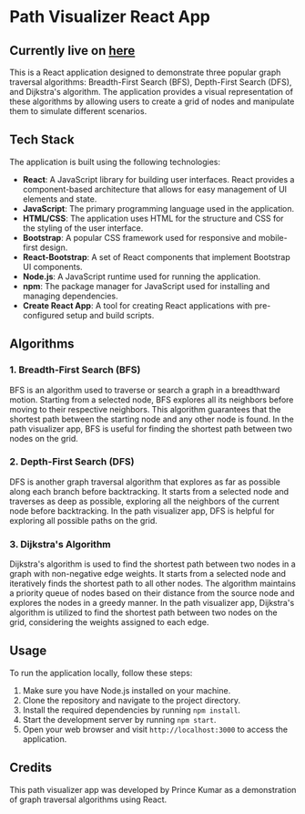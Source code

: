 # Path Visualizer React App

## Currently live on [here]()

This is a React application designed to demonstrate three popular graph traversal algorithms: Breadth-First Search (BFS), Depth-First Search (DFS), and Dijkstra's algorithm. The application provides a visual representation of these algorithms by allowing users to create a grid of nodes and manipulate them to simulate different scenarios.

## Tech Stack

The application is built using the following technologies:

- **React**: A JavaScript library for building user interfaces. React provides a component-based architecture that allows for easy management of UI elements and state.
- **JavaScript**: The primary programming language used in the application.
- **HTML/CSS**: The application uses HTML for the structure and CSS for the styling of the user interface.
- **Bootstrap**: A popular CSS framework used for responsive and mobile-first design.
- **React-Bootstrap**: A set of React components that implement Bootstrap UI components.
- **Node.js**: A JavaScript runtime used for running the application.
- **npm**: The package manager for JavaScript used for installing and managing dependencies.
- **Create React App**: A tool for creating React applications with pre-configured setup and build scripts.

## Algorithms

### 1. Breadth-First Search (BFS)

BFS is an algorithm used to traverse or search a graph in a breadthward motion. Starting from a selected node, BFS explores all its neighbors before moving to their respective neighbors. This algorithm guarantees that the shortest path between the starting node and any other node is found. In the path visualizer app, BFS is useful for finding the shortest path between two nodes on the grid.

### 2. Depth-First Search (DFS)

DFS is another graph traversal algorithm that explores as far as possible along each branch before backtracking. It starts from a selected node and traverses as deep as possible, exploring all the neighbors of the current node before backtracking. In the path visualizer app, DFS is helpful for exploring all possible paths on the grid.

### 3. Dijkstra's Algorithm

Dijkstra's algorithm is used to find the shortest path between two nodes in a graph with non-negative edge weights. It starts from a selected node and iteratively finds the shortest path to all other nodes. The algorithm maintains a priority queue of nodes based on their distance from the source node and explores the nodes in a greedy manner. In the path visualizer app, Dijkstra's algorithm is utilized to find the shortest path between two nodes on the grid, considering the weights assigned to each edge.

## Usage

To run the application locally, follow these steps:

1. Make sure you have Node.js installed on your machine.
2. Clone the repository and navigate to the project directory.
3. Install the required dependencies by running `npm install`.
4. Start the development server by running `npm start`.
5. Open your web browser and visit `http://localhost:3000` to access the application.

## Credits

This path visualizer app was developed by Prince Kumar as a demonstration of graph traversal algorithms using React.
